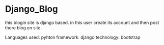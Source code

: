 # Django_Blog


this blogin site is django based.
in this user create its account  and then post there blog on site.

Languages used:
  pyhton
framework:
   django
technology:
   bootstrap
   


